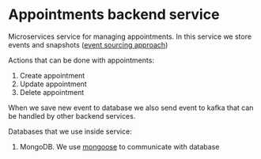 # Appointments backend service

Microservices service for managing appointments.
In this service we store events and snapshots ([event sourcing approach](https://microservices.io/patterns/data/event-sourcing.html))

Actions that can be done with appointments:

1. Create appointment
2. Update appointment
3. Delete appointment

When we save new event to database we also send event to kafka that can be handled by other backend services.

Databases that we use inside service:

1. MongoDB. We use [mongoose](https://mongoosejs.com/) to communicate with database
